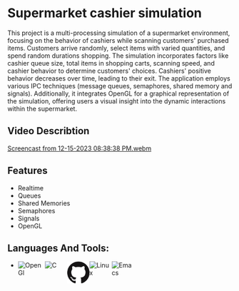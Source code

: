 # Supermarket cashier simulation

This project is a multi-processing simulation of a supermarket environment, focusing on the behavior of cashiers while scanning customers' purchased items. Customers arrive randomly, select items with varied quantities, and spend random durations shopping. The simulation incorporates factors like cashier queue size, total items in shopping carts, scanning speed, and cashier behavior to determine customers' choices. Cashiers' positive behavior decreases over time, leading to their exit. The application employs various IPC techniques (message queues, semaphores, shared memory and signals). Additionally, it integrates OpenGL for a graphical representation of the simulation, offering users a visual insight into the dynamic interactions within the supermarket.

## Video Describtion
[Screencast from 12-15-2023 08:38:38 PM.webm](https://github.com/Omarmasalmah/ENCS4330_Real_Time_-1-_SuperMarket/assets/112338255/5c3d94cc-dd08-4bf8-abed-aa81c510a007)

## Features

- Realtime
- Queues
- Shared Memories
- Semaphores
- Signals
- OpenGL


## Languages And Tools:

-  <img align="left" alt=  "OpenGl" width="60px" src="https://upload.wikimedia.org/wikipedia/commons/e/e9/Opengl-logo.svg" /><img align="left" alt="C" width="50px" src="https://user-images.githubusercontent.com/25181517/192106070-46255bcf-65e6-4c6b-a296-bf8d0d8fb2a7.png" /><img align="left" alt="GitHub" width="50px" src="https://raw.githubusercontent.com/github/explore/78df643247d429f6cc873026c0622819ad797942/topics/github/github.png" /> <img align="left" alt="Linux" width="50px" src="https://upload.wikimedia.org/wikipedia/commons/thumb/3/35/Tux.svg/800px-Tux.svg.png" /> <img align="left" alt="Emacs" width="50px" src="https://upload.wikimedia.org/wikipedia/commons/0/08/EmacsIcon.svg" /> 

<br/>
